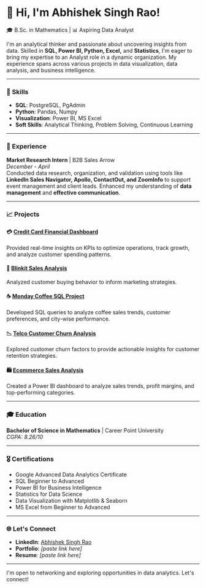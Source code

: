 # 👋 Hi, I'm Abhishek Singh Rao!
🎓 B.Sc. in Mathematics | 📊 Aspiring Data Analyst

I'm an analytical thinker and passionate about uncovering insights from data. Skilled in **SQL, Power BI, Python, Excel,** and **Statistics**, I'm eager to bring my expertise to an Analyst role in a dynamic organization. My experience spans across various projects in data visualization, data analysis, and business intelligence.

---

### 🚀 Skills
- **SQL**: PostgreSQL, PgAdmin
- **Python**: Pandas, Numpy
- **Visualization**: Power BI, MS Excel
- **Soft Skills**: Analytical Thinking, Problem Solving, Continuous Learning

---

### 💼 Experience
**Market Research Intern** | B2B Sales Arrow  
_December - April_  
Conducted data research, organization, and validation using tools like **LinkedIn Sales Navigator, Apollo, ContactOut, and ZoomInfo** to support event management and client leads. Enhanced my understanding of **data management** and **effective communication**.

---

### 📈 Projects
#### 💳 [Credit Card Financial Dashboard](https://github.com/Abhishek-Singh-Rao/Credit_Card_Dashboard)
Provided real-time insights on KPIs to optimize operations, track growth, and analyze customer spending patterns.

#### 🛒 [Blinkit Sales Analysis](https://github.com/Abhishek-Singh-Rao/Blinkit-Analysis)
Analyzed customer buying behavior to inform marketing strategies.

#### ☕ [Monday Coffee SQL Project](https://github.com/Abhishek-Singh-Rao/Monday_Coffee_SQL_Project)
Developed SQL queries to analyze coffee sales trends, customer preferences, and city-wise performance.

#### 📉 [Telco Customer Churn Analysis](https://github.com/Abhishek-Singh-Rao/Telco_Customer_Churn_Analysis)
Explored customer churn factors to provide actionable insights for customer retention strategies.

#### 🛍️ [Ecommerce Sales Analysis](https://github.com/Abhishek-Singh-Rao/Ecommerce-Sales-Analysis)
Created a Power BI dashboard to analyze sales trends, profit margins, and top-performing categories.

---

### 🎓 Education
**Bachelor of Science in Mathematics** | Career Point University  
_CGPA: 8.26/10_

---

### 🎖️ Certifications
- Google Advanced Data Analytics Certificate
- SQL Beginner to Advanced
- Power BI for Business Intelligence
- Statistics for Data Science
- Data Visualization with Matplotlib & Seaborn
- MS Excel from Beginner to Advanced

---

### 🌐 Let's Connect
- **LinkedIn**: [Abhishek Singh Rao](https://www.linkedin.com/in/abhishek-singh-rao-3370b21a1/)
- **Portfolio**: *[paste link here]*
- **Resume**: *[paste link here]*

---

I'm open to networking and exploring opportunities in data analytics. Let's connect!

